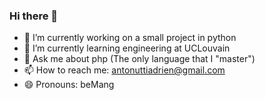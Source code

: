 ### Hi there 👋

* 🔭 I’m currently working on a small project in python
* 🌱 I’m currently learning engineering at UCLouvain
* 💬 Ask me about php (The only language that I "master")
* 📫 How to reach me: antonuttiadrien@gmail.com
* 😄 Pronouns: beMang
